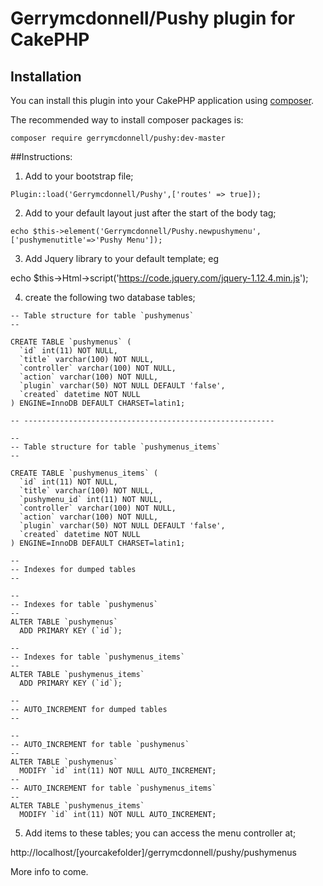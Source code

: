 # Gerrymcdonnell/Pushy plugin for CakePHP

## Installation

You can install this plugin into your CakePHP application using [composer](http://getcomposer.org).

The recommended way to install composer packages is:

```
composer require gerrymcdonnell/pushy:dev-master
```

##Instructions:
1) Add to your bootstrap file;
```
Plugin::load('Gerrymcdonnell/Pushy',['routes' => true]);
```


2) Add to your default layout just after the start of the body tag;
```//pass title of menu to element
echo $this->element('Gerrymcdonnell/Pushy.newpushymenu',['pushymenutitle'=>'Pushy Menu']);
```

3) Add Jquery library to your default template;
 eg 
 
echo $this->Html->script('https://code.jquery.com/jquery-1.12.4.min.js');

4) create the following two database tables;

```
-- Table structure for table `pushymenus`
--

CREATE TABLE `pushymenus` (
  `id` int(11) NOT NULL,
  `title` varchar(100) NOT NULL,
  `controller` varchar(100) NOT NULL,
  `action` varchar(100) NOT NULL,
  `plugin` varchar(50) NOT NULL DEFAULT 'false',
  `created` datetime NOT NULL
) ENGINE=InnoDB DEFAULT CHARSET=latin1;

-- --------------------------------------------------------

--
-- Table structure for table `pushymenus_items`
--

CREATE TABLE `pushymenus_items` (
  `id` int(11) NOT NULL,
  `title` varchar(100) NOT NULL,
  `pushymenu_id` int(11) NOT NULL,
  `controller` varchar(100) NOT NULL,
  `action` varchar(100) NOT NULL,
  `plugin` varchar(50) NOT NULL DEFAULT 'false',
  `created` datetime NOT NULL
) ENGINE=InnoDB DEFAULT CHARSET=latin1;

--
-- Indexes for dumped tables
--

--
-- Indexes for table `pushymenus`
--
ALTER TABLE `pushymenus`
  ADD PRIMARY KEY (`id`);

--
-- Indexes for table `pushymenus_items`
--
ALTER TABLE `pushymenus_items`
  ADD PRIMARY KEY (`id`);

--
-- AUTO_INCREMENT for dumped tables
--

--
-- AUTO_INCREMENT for table `pushymenus`
--
ALTER TABLE `pushymenus`
  MODIFY `id` int(11) NOT NULL AUTO_INCREMENT;
--
-- AUTO_INCREMENT for table `pushymenus_items`
--
ALTER TABLE `pushymenus_items`
  MODIFY `id` int(11) NOT NULL AUTO_INCREMENT;
```

5) Add items to these tables;
you can access the menu controller at;

http://localhost/[yourcakefolder]/gerrymcdonnell/pushy/pushymenus


More info to come.
	
